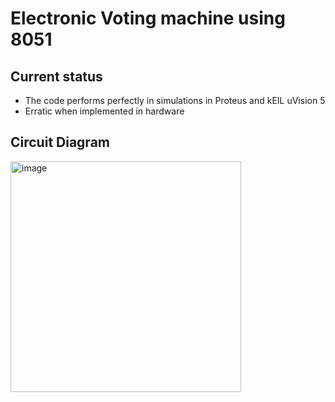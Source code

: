 # Electronic Voting machine using 8051
## Current status
- The code performs perfectly in simulations in Proteus and kEIL uVision 5
- Erratic when implemented in hardware
## Circuit Diagram
<img width="369" alt="image" src="https://github.com/VB-123/8051-EVM/assets/127195382/a915eff1-98be-4842-8cb5-3a187e8ff9db">
